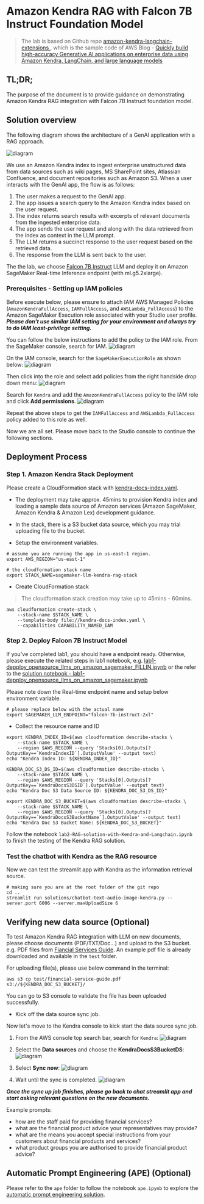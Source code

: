 # Amazon Kendra RAG with Falcon 7B Instruct Foundation Model

> The lab is based on Github repo [amazon-kendra-langchain-extensions
](https://github.com/aws-samples/amazon-kendra-langchain-extensions), which is the sample code of AWS Blog - [Quickly build high-accuracy Generative AI applications on enterprise data using Amazon Kendra, LangChain, and large language models](https://aws.amazon.com/blogs/machine-learning/quickly-build-high-accuracy-generative-ai-applications-on-enterprise-data-using-amazon-kendra-langchain-and-large-language-models/)

## TL;DR;
The purpose of the document is to provide guidance on demonstrating Amazon Kendra RAG integration with Falcon 7B Instruct foundation model.

## Solution overview

The following diagram shows the architecture of a GenAI application with a RAG approach.

![diagram](./images/ML-13807-image001-new.png)

We use an Amazon Kendra index to ingest enterprise unstructured data from data sources such as wiki pages, MS SharePoint sites, Atlassian Confluence, and document repositories such as Amazon S3. When a user interacts with the GenAI app, the flow is as follows:

1. The user makes a request to the GenAI app.
2. The app issues a search query to the Amazon Kendra index based on the user request.
3. The index returns search results with excerpts of relevant documents from the ingested enterprise data.
4. The app sends the user request and along with the data retrieved from the index as context in the LLM prompt.
5. The LLM returns a succinct response to the user request based on the retrieved data.
6. The response from the LLM is sent back to the user.

The the lab, we choose [Falcon 7B Instruct](https://huggingface.co/tiiuae/falcon-7b-instruct) LLM and deploy it on Amazon SageMaker Real-time Inference endpoint (with ml.g5.2xlarge). 

### Prerequisites - Setting up IAM policies

Before execute below, please ensure to attach IAM AWS Managed Policies (`AmazonKendraFullAccess`, `IAMFullAccess`, and `AWSLambda_FullAccess`) to the Amazon SageMaker Execution role associated with your Studio user profile. ***Please don't use similar IAM setting for your environment and always try to do IAM least-privilege setting.***

You can follow the below instructions to add the policy to the IAM role. From the SageMaker console, search for IAM. 
![diagram](./images/searchIAM.png)

On the IAM console, search for the `SageMakerExecutionRole` as shown below:
![diagram](./images/searchRole.png)

Then click into the role and select add policies from the right handside drop down menu:
![diagram](./images/addpolicy.png)

Search for `Kendra` and add the `AmazonKendraFullAccess` policy to the IAM role and click **Add permissions**.
![diagram](./images/kendraaccess.png)

Repeat the above steps to get the `IAMFullAccess` and `AWSLambda_FullAccess` policy added to this role as well.

Now we are all set. Please move back to the Studio console to continue the following sections.

## Deployment Process

### Step 1. Amazon Kendra Stack Deployment

Please create a CloudFormation stack with [kendra-docs-index.yaml](./kendra-docs-index.yaml). 
* The deployment may take approx. 45mins to provision Kendra index and loading a sample data source of Amazon services (Amazon SageMaker, Amazon Kendra & Amazon Lex) development guidance.
* In the stack, there is a S3 bucket data source, which you may trial uploading file to the bucket.

* Setup the environment variables.
```shell
# assume you are running the app in us-east-1 region.
export AWS_REGION="us-east-1"

# the cloudformation stack name
export STACK_NAME=sagemaker-llm-kendra-rag-stack
```

* Create CloudFormation stack



> The cloudformation stack creation may take up to 45mins - 60mins. 

```shell
aws cloudformation create-stack \
    --stack-name $STACK_NAME \
    --template-body file://kendra-docs-index.yaml \
    --capabilities CAPABILITY_NAMED_IAM
```

### Step 2. Deploy Falcon 7B Instruct Model

If you've completed lab1, you should have a endpoint ready. Otherwise, please execute the related steps in lab1 notebook, e.g. [lab1-depploy_opensource_llms_on_amazon_sagemaker_FILLIN.ipynb](../lab1-depploy_opensource_llms_on_amazon_sagemaker_FILLIN.ipynb) or the refer to the [solution notebook - lab1-depploy_opensource_llms_on_amazon_sagemaker.ipynb](../solutions/lab1-depploy_opensource_llms_on_amazon_sagemaker.ipynb)

Please note down the Real-time endpoint name and setup below environment variable.

```shell
# please replace below with the actual name
export SAGEMAKER_LLM_ENDPOINT="falcon-7b-instruct-2xl"
```

* Collect the resource name and ID

```shell
export KENDRA_INDEX_ID=$(aws cloudformation describe-stacks \
    --stack-name $STACK_NAME \
    --region $AWS_REGION --query 'Stacks[0].Outputs[?OutputKey==`KendraIndexID`].OutputValue' --output text)
echo "Kendra Index ID: ${KENDRA_INDEX_ID}"

KENDRA_DOC_S3_DS_ID=$(aws cloudformation describe-stacks \
    --stack-name $STACK_NAME \
    --region $AWS_REGION --query 'Stacks[0].Outputs[?OutputKey==`KendraDocsS3DSID`].OutputValue' --output text)
echo "Kendra Doc S3 Data Source ID: ${KENDRA_DOC_S3_DS_ID}"

export KENDRA_DOC_S3_BUCKET=$(aws cloudformation describe-stacks \
    --stack-name $STACK_NAME \
    --region $AWS_REGION --query 'Stacks[0].Outputs[?OutputKey==`KendraDocsS3BucketName`].OutputValue' --output text)
echo "Kendra Doc S3 Bucket Name: ${KENDRA_DOC_S3_BUCKET}"
```

Follow the notebook `lab2-RAG-solution-with-Kendra-and-Langchain.ipynb` to finish the testing of the Kendra RAG solution.

### Test the chatbot with Kendra as the RAG resource

Now we can test the streamlit app with Kandra as the information retrieval source. 


```
# making sure you are at the root folder of the git repo
cd .. 
streamlit run solutions/chatbot-text-audio-image-kendra.py --server.port 6006 --server.maxUploadSize 6

```


## Verifying new data source (Optional)

To test Amazon Kendra RAG integration with LLM on new documents, please choose documents (PDF/TXT/Doc...) and upload to the S3 bucket. e.g. PDF files from [Fiancial Services Guide](https://www.commbank.com.au/content/dam/commbank/personal/apply-online/download-printed-forms/FSRA0074_BR173_PrintVersion_1811.pdf). An example pdf file is already downloaded and available in the `test` folder.


For uploading file(s), please use below command in the terminal:
```
aws s3 cp test/financial-service-guide.pdf s3://${KENDRA_DOC_S3_BUCKET}/
```
You can go to S3 console to validate the file has been uploaded successfully. 

* Kick off the data source sync job.

Now let's move to the Kendra console to kick start the data source sync job.

1. From the AWS console top search bar, search for `Kendra`:
![diagram](./images/kendra.png)

2. Select the **Data sources** and choose the **KendraDocsS3BucketDS**:
![diagram](./images/kendras3source.png)

3. Select **Sync now**:
![diagram](./images/sync.png)

4. Wait until the sync is completed.
![diagram](./images/synccomplete.png)

***Once the sync up job finishes, please go back to chat streamlit app and start asking relevant questions on the new documents.***

Example prompts:
- how are the staff paid for providing financial services?
- what are the financial product advice your representatives may provide?
- what are the means you accept special instructions from your customers about financial products and services?
- what product groups you are authorised to provide financial product advice?


## Automatic Prompt Engineering (APE) (Optional)
Please refer to the `ape` folder to follow the notebook `ape.ipynb` to explore the [automatic prompt engineering solution](https://arxiv.org/pdf/2211.01910.pdf).